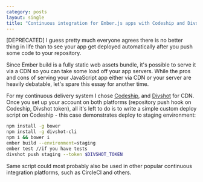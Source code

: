 ```yaml
---
category: posts
layout: single
title: "Continuous integration for Ember.js apps with Codeship and Divshot"  
---
```


[DEPRECATED] I guess pretty much everyone agrees there is no better thing in life than to see your app get deployed automatically after you push some code to your repository.

Since Ember build is a fully static web assets bundle, it's possible to serve it via a CDN so you can take some load off your app servers. While the pros and cons of serving your JavaScript app either via CDN or your server are heavily debatable, let's spare this essay for another time.

For my continuous delivery system I chose [Codeship](http://codeship.com), and [Divshot](http://divshot.com) for CDN. Once you set up your account on both platforms (repository push hook on Codeship, Divshot token), all it's left to do is to write a simple custom deploy script on Codeship - this case demonstrates deploy to staging environment:

```bash
npm install -g bower
npm install -g divshot-cli
npm i && bower i
ember build --environment=staging
ember test //if you have tests
divshot push staging --token $DIVSHOT_TOKEN
```

Same script could most probably also be used in other popular continuous integration platforms, such as CircleCI and others.
